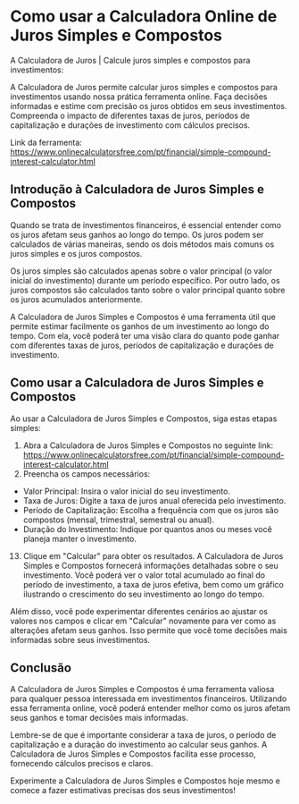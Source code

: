 Como usar a Calculadora Online de Juros Simples e Compostos
===========================================================

A Calculadora de Juros | Calcule juros simples e compostos para investimentos:

A Calculadora de Juros permite calcular juros simples e compostos para investimentos usando nossa prática ferramenta online. Faça decisões informadas e estime com precisão os juros obtidos em seus investimentos. Compreenda o impacto de diferentes taxas de juros, períodos de capitalização e durações de investimento com cálculos precisos.

Link da ferramenta: <https://www.onlinecalculatorsfree.com/pt/financial/simple-compound-interest-calculator.html>

Introdução à Calculadora de Juros Simples e Compostos
-----------------------------------------------------

Quando se trata de investimentos financeiros, é essencial entender como os juros afetam seus ganhos ao longo do tempo. Os juros podem ser calculados de várias maneiras, sendo os dois métodos mais comuns os juros simples e os juros compostos.

Os juros simples são calculados apenas sobre o valor principal (o valor inicial do investimento) durante um período específico. Por outro lado, os juros compostos são calculados tanto sobre o valor principal quanto sobre os juros acumulados anteriormente.

A Calculadora de Juros Simples e Compostos é uma ferramenta útil que permite estimar facilmente os ganhos de um investimento ao longo do tempo. Com ela, você poderá ter uma visão clara do quanto pode ganhar com diferentes taxas de juros, períodos de capitalização e durações de investimento.

Como usar a Calculadora de Juros Simples e Compostos
----------------------------------------------------

Ao usar a Calculadora de Juros Simples e Compostos, siga estas etapas simples:

1. Abra a Calculadora de Juros Simples e Compostos no seguinte link: <https://www.onlinecalculatorsfree.com/pt/financial/simple-compound-interest-calculator.html>
2. Preencha os campos necessários:

- Valor Principal: Insira o valor inicial do seu investimento.
- Taxa de Juros: Digite a taxa de juros anual oferecida pelo investimento.
- Período de Capitalização: Escolha a frequência com que os juros são compostos (mensal, trimestral, semestral ou anual).
- Duração do Investimento: Indique por quantos anos ou meses você planeja manter o investimento.

13. Clique em "Calcular" para obter os resultados.
A Calculadora de Juros Simples e Compostos fornecerá informações detalhadas sobre o seu investimento. Você poderá ver o valor total acumulado ao final do período de investimento, a taxa de juros efetiva, bem como um gráfico ilustrando o crescimento do seu investimento ao longo do tempo.

Além disso, você pode experimentar diferentes cenários ao ajustar os valores nos campos e clicar em "Calcular" novamente para ver como as alterações afetam seus ganhos. Isso permite que você tome decisões mais informadas sobre seus investimentos.

Conclusão
---------

A Calculadora de Juros Simples e Compostos é uma ferramenta valiosa para qualquer pessoa interessada em investimentos financeiros. Utilizando essa ferramenta online, você poderá entender melhor como os juros afetam seus ganhos e tomar decisões mais informadas.

Lembre-se de que é importante considerar a taxa de juros, o período de capitalização e a duração do investimento ao calcular seus ganhos. A Calculadora de Juros Simples e Compostos facilita esse processo, fornecendo cálculos precisos e claros.

Experimente a Calculadora de Juros Simples e Compostos hoje mesmo e comece a fazer estimativas precisas dos seus investimentos!